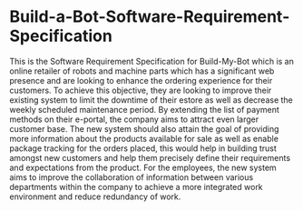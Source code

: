 # Build-a-Bot-Software-Requirement-Specification
This is the Software Requirement Specification for Build-My-Bot which is an online retailer of robots and machine parts which has a significant web presence and are looking to enhance the ordering experience for their customers. To achieve
this objective, they are looking to improve their existing system to limit the downtime of their estore as well as decrease the weekly scheduled maintenance period. By extending the list of payment methods on their e-portal, the company aims to attract even larger customer base. The new system should also attain the goal of providing more information about the products available for sale as well as enable package tracking for the orders placed, this would help in building trust amongst new customers and help them precisely define their requirements and expectations from the product. For the employees, the new system aims to improve the collaboration of information between various departments within the company to achieve a more
integrated work environment and reduce redundancy of work. 
